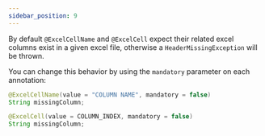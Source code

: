 ```yaml
---
sidebar_position: 9
---
```


By default `@ExcelCellName` and `@ExcelCell` expect their related excel columns exist in a given excel file, otherwise a `HeaderMissingException` will be thrown.

You can change this behavior by using the `mandatory` parameter on each annotation:

```java
@ExcelCellName(value = "COLUMN NAME", mandatory = false)
String missingColumn;

@ExcelCell(value = COLUMN_INDEX, mandatory = false)
String missingColumn;
```